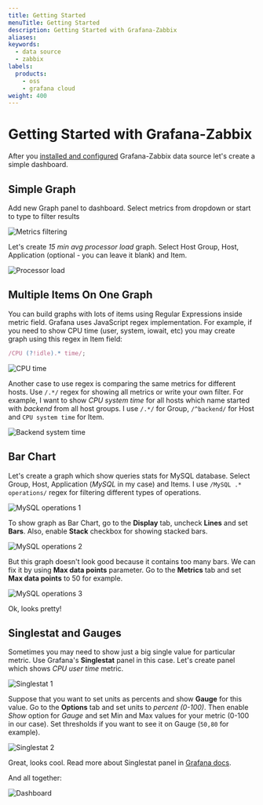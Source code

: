 ```yaml
---
title: Getting Started
menuTitle: Getting Started
description: Getting Started with Grafana-Zabbix
aliases:
keywords:
  - data source
  - zabbix
labels:
  products:
    - oss
    - grafana cloud
weight: 400
---
```


# Getting Started with Grafana-Zabbix

After you [installed and configured](../installation/index.md) Grafana-Zabbix data source let's
create a simple dashboard.

## Simple Graph

Add new Graph panel to dashboard.
Select metrics from dropdown or start to type to filter results

![Metrics filtering](https://raw.githubusercontent.com/grafana/grafana-zabbix/main/docs/images/getstarting-metrics_filtering.png)

Let's create _15 min avg processor load_ graph. Select Host Group, Host, Application (optional - you can leave it blank) and Item.

![Processor load](https://raw.githubusercontent.com/grafana/grafana-zabbix/main/docs/images/getstarting-processor_load.png)

## Multiple Items On One Graph

You can build graphs with lots of items using Regular Expressions inside metric field. Grafana uses JavaScript regex implementation. For example, if you need to show CPU time (user, system, iowait, etc) you may create graph using this regex in Item field:

```js
/CPU (?!idle).* time/;
```

![CPU time](https://raw.githubusercontent.com/grafana/grafana-zabbix/main/docs/images/getstarting-regex_cpu_time.png)

Another case to use regex is comparing the same metrics for different hosts. Use `/.*/` regex for showing all metrics or write your own filter. For example, I want to show _CPU system time_ for all hosts which name started with _backend_ from all host groups. I use `/.*/` for Group, `/^backend/` for Host and `CPU system time` for Item.

![Backend system time](https://raw.githubusercontent.com/grafana/grafana-zabbix/main/docs/images/getstarting-regex_backend_system_time.png)

## Bar Chart

Let's create a graph which show queries stats for MySQL database. Select Group, Host, Application (_MySQL_ in my case) and Items. I use `/MySQL .* operations/` regex for filtering different types of operations.

![MySQL operations 1](https://raw.githubusercontent.com/grafana/grafana-zabbix/main/docs/images/getstarting-mysql_operations_1.png)

To show graph as Bar Chart, go to the **Display** tab, uncheck **Lines** and set **Bars**. Also, enable **Stack** checkbox for showing stacked bars.

![MySQL operations 2](https://raw.githubusercontent.com/grafana/grafana-zabbix/main/docs/images/getstarting-mysql_operations_2.png)

But this graph doesn't look good because it contains too many bars. We can fix it by using **Max data points** parameter. Go to the **Metrics** tab and set **Max data points** to 50 for example.

![MySQL operations 3](https://raw.githubusercontent.com/grafana/grafana-zabbix/main/docs/images/getstarting-mysql_operations_3.png)

Ok, looks pretty!

## Singlestat and Gauges

Sometimes you may need to show just a big single value for particular metric. Use Grafana's **Singlestat** panel in this case. Let's create panel which shows _CPU user time_ metric.

![Singlestat 1](https://raw.githubusercontent.com/grafana/grafana-zabbix/main/docs/images/getstarting-singlestat_1.png)

Suppose that you want to set units as percents and show **Gauge** for this value. Go to the **Options** tab and set units to _percent (0-100)_. Then enable _Show_ option for _Gauge_ and set Min and Max values for your metric (0-100 in our case). Set thresholds if you want to see it on Gauge (`50,80` for example).

![Singlestat 2](https://raw.githubusercontent.com/grafana/grafana-zabbix/main/docs/images/getstarting-singlestat_2.png)

Great, looks cool. Read more about Singlestat panel in [Grafana docs](http://docs.grafana.org/reference/singlestat/).

And all together:

![Dashboard](https://raw.githubusercontent.com/grafana/grafana-zabbix/main/docs/images/getstarting-dashboard_1.png)
